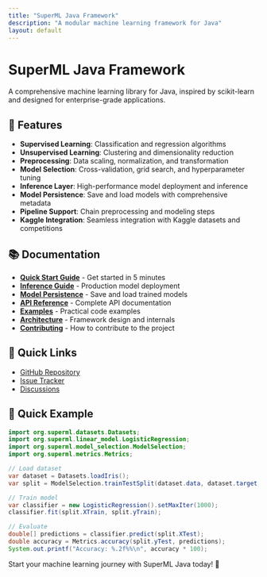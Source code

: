 ```yaml
---
title: "SuperML Java Framework"
description: "A modular machine learning framework for Java"
layout: default
---
```


# SuperML Java Framework

A comprehensive machine learning library for Java, inspired by scikit-learn and designed for enterprise-grade applications.

## 🚀 Features

- **Supervised Learning**: Classification and regression algorithms
- **Unsupervised Learning**: Clustering and dimensionality reduction
- **Preprocessing**: Data scaling, normalization, and transformation
- **Model Selection**: Cross-validation, grid search, and hyperparameter tuning
- **Inference Layer**: High-performance model deployment and inference
- **Model Persistence**: Save and load models with comprehensive metadata
- **Pipeline Support**: Chain preprocessing and modeling steps
- **Kaggle Integration**: Seamless integration with Kaggle datasets and competitions

## 📚 Documentation

- [**Quick Start Guide**](quick-start.md) - Get started in 5 minutes
- [**Inference Guide**](inference-guide.md) - Production model deployment
- [**Model Persistence**](model-persistence.md) - Save and load trained models
- [**API Reference**](api/core-classes.md) - Complete API documentation
- [**Examples**](examples/basic-examples.md) - Practical code examples
- [**Architecture**](architecture.md) - Framework design and internals
- [**Contributing**](contributing.md) - How to contribute to the project

## 🔗 Quick Links

- [GitHub Repository](https://github.com/supermlorg/superml-java)
- [Issue Tracker](https://github.com/supermlorg/superml-java/issues)
- [Discussions](https://github.com/supermlorg/superml-java/discussions)

## 🎯 Quick Example

```java
import org.superml.datasets.Datasets;
import org.superml.linear_model.LogisticRegression;
import org.superml.model_selection.ModelSelection;
import org.superml.metrics.Metrics;

// Load dataset
var dataset = Datasets.loadIris();
var split = ModelSelection.trainTestSplit(dataset.data, dataset.target, 0.2, 42);

// Train model
var classifier = new LogisticRegression().setMaxIter(1000);
classifier.fit(split.XTrain, split.yTrain);

// Evaluate
double[] predictions = classifier.predict(split.XTest);
double accuracy = Metrics.accuracy(split.yTest, predictions);
System.out.printf("Accuracy: %.2f%%\n", accuracy * 100);
```

Start your machine learning journey with SuperML Java today! 🚀
